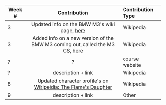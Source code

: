 | Week # | Contribution | Contribution Type |
| ------ | :----------: | :---------------- |
| 3      | Updated info on the BMW M3's wiki page, [here](https://en.wikipedia.org/w/index.php?title=BMW_M3&diff=prev&oldid=824207798)| Wikipedia |
| 3 | Added info on a new version of the BMW M3 coming out, called the M3 CS, [here](https://en.wikipedia.org/wiki/Special:Contributions/Emilionyu)  | Wikipedia |
? | ? | course website
? | description + link | Wikipedia
8 | Updated character profile's on [Wikipeidia: The Flame's Daughter](https://en.wikipedia.org/w/index.php?title=The_Flame%27s_Daughter&oldid=832446560) | Wikipedia
9 | description + link | Other
